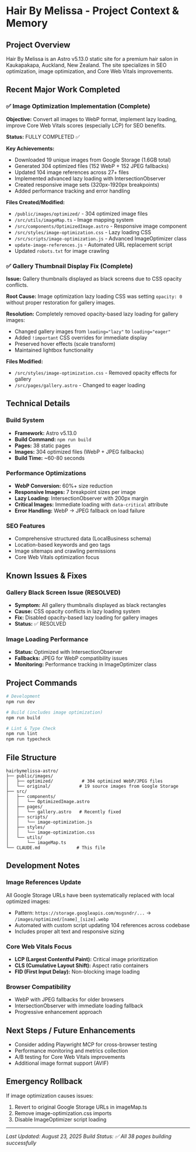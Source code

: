 # Hair By Melissa - Project Context & Memory

## Project Overview
Hair By Melissa is an Astro v5.13.0 static site for a premium hair salon in Kaukapakapa, Auckland, New Zealand. The site specializes in SEO optimization, image optimization, and Core Web Vitals improvements.

## Recent Major Work Completed

### ✅ Image Optimization Implementation (Complete)
**Objective:** Convert all images to WebP format, implement lazy loading, improve Core Web Vitals scores (especially LCP) for SEO benefits.

**Status:** FULLY COMPLETED ✅

**Key Achievements:**
- Downloaded 19 unique images from Google Storage (1.6GB total)
- Generated 304 optimized files (152 WebP + 152 JPEG fallbacks)
- Updated 104 image references across 27+ files
- Implemented advanced lazy loading with IntersectionObserver
- Created responsive image sets (320px-1920px breakpoints)
- Added performance tracking and error handling

**Files Created/Modified:**
- `/public/images/optimized/` - 304 optimized image files
- `/src/utils/imageMap.ts` - Image mapping system
- `/src/components/OptimizedImage.astro` - Responsive image component
- `/src/styles/image-optimization.css` - Lazy loading CSS
- `/src/scripts/image-optimization.js` - Advanced ImageOptimizer class
- `update-image-references.js` - Automated URL replacement script
- Updated `robots.txt` for image crawling

### ✅ Gallery Thumbnail Display Fix (Complete)
**Issue:** Gallery thumbnails displayed as black screens due to CSS opacity conflicts.

**Root Cause:** Image optimization lazy loading CSS was setting `opacity: 0` without proper restoration for gallery images.

**Resolution:** Completely removed opacity-based lazy loading for gallery images:
- Changed gallery images from `loading="lazy"` to `loading="eager"`
- Added `!important` CSS overrides for immediate display
- Preserved hover effects (scale transform)
- Maintained lightbox functionality

**Files Modified:**
- `/src/styles/image-optimization.css` - Removed opacity effects for gallery
- `/src/pages/gallery.astro` - Changed to eager loading

## Technical Details

### Build System
- **Framework:** Astro v5.13.0
- **Build Command:** `npm run build`
- **Pages:** 38 static pages
- **Images:** 304 optimized files (WebP + JPEG fallbacks)
- **Build Time:** ~60-80 seconds

### Performance Optimizations
- **WebP Conversion:** 60%+ size reduction
- **Responsive Images:** 7 breakpoint sizes per image
- **Lazy Loading:** IntersectionObserver with 200px margin
- **Critical Images:** Immediate loading with `data-critical` attribute
- **Error Handling:** WebP → JPEG fallback on load failure

### SEO Features
- Comprehensive structured data (LocalBusiness schema)
- Location-based keywords and geo tags
- Image sitemaps and crawling permissions
- Core Web Vitals optimization focus

## Known Issues & Fixes

### Gallery Black Screen Issue (RESOLVED)
- **Symptom:** All gallery thumbnails displayed as black rectangles
- **Cause:** CSS opacity conflicts in lazy loading system
- **Fix:** Disabled opacity-based lazy loading for gallery images
- **Status:** ✅ RESOLVED

### Image Loading Performance
- **Status:** Optimized with IntersectionObserver
- **Fallbacks:** JPEG for WebP compatibility issues
- **Monitoring:** Performance tracking in ImageOptimizer class

## Project Commands
```bash
# Development
npm run dev

# Build (includes image optimization)
npm run build

# Lint & Type Check
npm run lint
npm run typecheck
```

## File Structure
```
hairbymelissa-astro/
├── public/images/
│   ├── optimized/           # 304 optimized WebP/JPEG files
│   └── original/           # 19 source images from Google Storage
├── src/
│   ├── components/
│   │   └── OptimizedImage.astro
│   ├── pages/
│   │   └── gallery.astro   # Recently fixed
│   ├── scripts/
│   │   └── image-optimization.js
│   ├── styles/
│   │   └── image-optimization.css
│   └── utils/
│       └── imageMap.ts
└── CLAUDE.md              # This file
```

## Development Notes

### Image References Update
All Google Storage URLs have been systematically replaced with local optimized images:
- Pattern: `https://storage.googleapis.com/msgsndr/...` → `/images/optimized/[name]_[size].webp`
- Automated with custom script updating 104 references across codebase
- Includes proper alt text and responsive sizing

### Core Web Vitals Focus
- **LCP (Largest Contentful Paint):** Critical image prioritization
- **CLS (Cumulative Layout Shift):** Aspect ratio containers
- **FID (First Input Delay):** Non-blocking image loading

### Browser Compatibility
- WebP with JPEG fallbacks for older browsers
- IntersectionObserver with immediate loading fallback
- Progressive enhancement approach

## Next Steps / Future Enhancements
- Consider adding Playwright MCP for cross-browser testing
- Performance monitoring and metrics collection
- A/B testing for Core Web Vitals improvements
- Additional image format support (AVIF)

## Emergency Rollback
If image optimization causes issues:
1. Revert to original Google Storage URLs in imageMap.ts
2. Remove image-optimization.css imports
3. Disable ImageOptimizer script loading

---
*Last Updated: August 23, 2025*
*Build Status: ✅ All 38 pages building successfully*